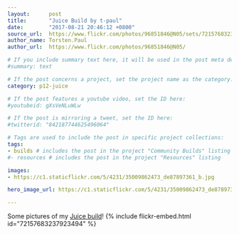 ```yaml
---
layout:      post
title:       "Juice Build by t-paul"
date:        "2017-08-21 20:46:12 +0800"
source_url:  https://www.flickr.com/photos/96851846@N05/sets/72157683237923494
author_name: Torsten.Paul
author_url:  https://www.flickr.com/photos/96851846@N05/

# If you include summary text here, it will be used in the post meta description instead of an excerpt from the post body
#summary: text

# If the post concerns a project, set the project name as the category:
category: p12-juice

# If the post features a youtube video, set the ID here:
#youtubeid: gXsVeNLuWLw

# If the post is mirroring a tweet, set the ID here:
#twitterid: "842187744625496064"

# Tags are used to include the post in specific project collections:
tags:
- builds # includes the post in the project "Community Builds" listing
#- resources # includes the post in the project "Resources" listing

images:
- https://c1.staticflickr.com/5/4231/35009862473_de87897361_b.jpg

hero_image_url: https://c1.staticflickr.com/5/4231/35009862473_de87897361_b.jpg

---
```


Some pictures of my [Juice build](https://www.flickr.com/photos/96851846@N05/sets/72157683237923494)!
{% include flickr-embed.html id="72157683237923494" %}

